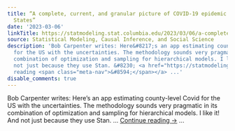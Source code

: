 ```yaml
---
title: “A complete, current, and granular picture of COVID-19 epidemic in the United
  States”
date: '2023-03-06'
linkTitle: https://statmodeling.stat.columbia.edu/2023/03/06/a-complete-current-and-granular-picture-of-covid-19-epidemic-in-the-united-states/
source: Statistical Modeling, Causal Inference, and Social Science
description: 'Bob Carpenter writes: Here&#8217;s an app estimating county-level Covid
  for the US with the uncertainties. The methodology sounds very pragmatic in its
  combination of optimization and sampling for hierarchical models. I like it! And
  not just because they use Stan. &#8230; <a href="https://statmodeling.stat.columbia.edu/2023/03/06/a-complete-current-and-granular-picture-of-covid-19-epidemic-in-the-united-states/">Continue
  reading <span class="meta-nav">&#8594;</span></a> ...'
disable_comments: true
---
```

Bob Carpenter writes: Here&#8217;s an app estimating county-level Covid for the US with the uncertainties. The methodology sounds very pragmatic in its combination of optimization and sampling for hierarchical models. I like it! And not just because they use Stan. &#8230; <a href="https://statmodeling.stat.columbia.edu/2023/03/06/a-complete-current-and-granular-picture-of-covid-19-epidemic-in-the-united-states/">Continue reading <span class="meta-nav">&#8594;</span></a> ...